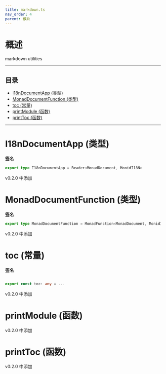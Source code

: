 ```yaml
---
title: markdown.ts
nav_order: 4
parent: 模块
---
```


# 概述

markdown utilities

---

<h2 class="text-delta">目录</h2>

- [I18nDocumentApp (类型)](#i18ndocumentapp-%E7%B1%BB%E5%9E%8B)
- [MonadDocumentFunction (类型)](#monaddocumentfunction-%E7%B1%BB%E5%9E%8B)
- [toc (常量)](#toc-%E5%B8%B8%E9%87%8F)
- [printModule (函数)](#printmodule-%E5%87%BD%E6%95%B0)
- [printToc (函数)](#printtoc-%E5%87%BD%E6%95%B0)

---

# I18nDocumentApp (类型)

**签名**

```ts
export type I18nDocumentApp = Reader<MonadDocument, MonidI18N>
```

v0.2.0 中添加

# MonadDocumentFunction (类型)

**签名**

```ts
export type MonadDocumentFunction = MonadFunction<MonadDocument, MonidI18N>
```

v0.2.0 中添加

# toc (常量)

**签名**

```ts

export const toc: any = ...

```

v0.2.0 中添加

# printModule (函数)

v0.2.0 中添加

# printToc (函数)

v0.2.0 中添加
